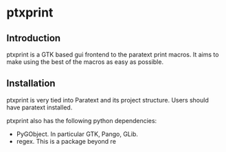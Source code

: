 # ptxprint

## Introduction

ptxprint is a GTK based gui frontend to the paratext print macros. It aims to make
using the best of the macros as easy as possible.

## Installation

ptxprint is very tied into Paratext and its project structure. Users should have
paratext installed.

ptxprint also has the following python dependencies:

- PyGObject. In particular GTK, Pango, GLib.
- regex. This is a package beyond re

